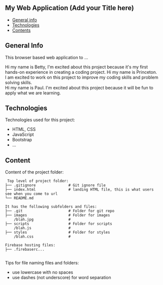 ## My Web Application (Add your Title here)

* [General info](#general-info)
* [Technologies](#technologies)
* [Contents](#content)

## General Info
This browser based web application to ...

Hi my name is Betty, I'm excited about this project because it's my first hands-on experience in creating a coding project.
Hi my name is Princeton. I am excited to work on this project to improve my coding skills and problem solving skills.	
Hi my name is Paul. I'm excited about this project because it will be fun to apply what we are learning.
## Technologies
Technologies used for this project:
* HTML, CSS
* JavaScript
* Bootstrap 
* ...
	
## Content
Content of the project folder:

```
 Top level of project folder: 
├── .gitignore               # Git ignore file
├── index.html               # landing HTML file, this is what users see when you come to url
└── README.md

It has the following subfolders and files:
├── .git                     # Folder for git repo
├── images                   # Folder for images
    /blah.jpg                # 
├── scripts                  # Folder for scripts
    /blah.js                 # 
├── styles                   # Folder for styles
    /blah.css                # 

Firebase hosting files: 
├── .firebaserc...


```

Tips for file naming files and folders:
* use lowercase with no spaces
* use dashes (not underscore) for word separation

